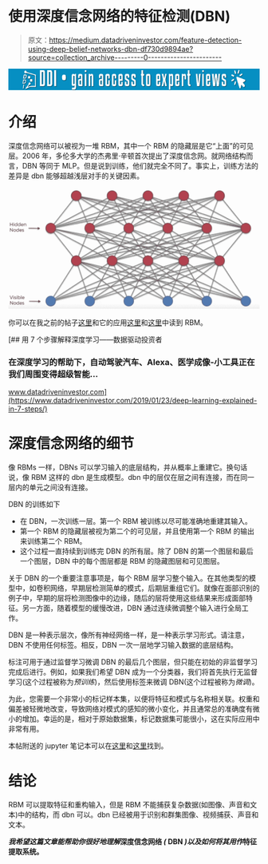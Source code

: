 # 使用深度信念网络的特征检测(DBN)

> 原文：<https://medium.datadriveninvestor.com/feature-detection-using-deep-belief-networks-dbn-df730d9894ae?source=collection_archive---------0----------------------->

[![](img/5e87f4b82aefa6eb0f4997dae40e91f0.png)](http://www.track.datadriveninvestor.com/1B9E)

# 介绍

深度信念网络可以被视为一堆 RBM，其中一个 RBM 的隐藏层是它“上面”的可见层。2006 年，多伦多大学的杰弗里·辛顿首次提出了深度信念网。就网络结构而言，DBN 等同于 MLP。但是说到训练，他们就完全不同了。事实上，训练方法的差异是 dbn 能够超越浅层对手的关键因素。

![](img/4ab1567530038b4f018cd6afbf7d1b37.png)

你可以在我之前的帖子[这里](https://medium.com/datadriveninvestor/an-intuitive-introduction-of-restricted-boltzmann-machine-rbm-14f4382a0dbb)和它的应用[这里](https://medium.com/datadriveninvestor/dimensionality-reduction-and-feature-extraction-with-rbm-f499965979e9)和[这里](https://medium.com/datadriveninvestor/recommender-systems-using-rbm-79d65fcadf8f)中读到 RBM。

[](https://www.datadriveninvestor.com/2019/01/23/deep-learning-explained-in-7-steps/) [## 用 7 个步骤解释深度学习——数据驱动投资者

### 在深度学习的帮助下，自动驾驶汽车、Alexa、医学成像-小工具正在我们周围变得超级智能…

www.datadriveninvestor.com](https://www.datadriveninvestor.com/2019/01/23/deep-learning-explained-in-7-steps/) 

# 深度信念网络的细节

像 RBMs 一样，DBNs 可以学习输入的底层结构，并从概率上重建它。换句话说，像 RBM 这样的 dbn 是生成模型。dbn 中的层仅在层之间有连接，而在同一层内的单元之间没有连接。

DBN 的训练如下

*   在 DBN，一次训练一层。第一个 RBM 被训练以尽可能准确地重建其输入。
*   第一个 RBM 的隐藏层被视为第二个的可见层，并且使用第一个 RBM 的输出来训练第二个 RBM。
*   这个过程一直持续到训练完 DBN 的所有层。除了 DBN 的第一个图层和最后一个图层，DBN 中的每个图层都是 RBM 的隐藏图层和可见图层。

关于 DBN 的一个重要注意事项是，每个 RBM 层学习整个输入。在其他类型的模型中，如卷积网络，早期层检测简单的模式，后期层重组它们。就像在面部识别的例子中，早期的层将检测图像中的边缘，随后的层将使用这些结果来形成面部特征。另一方面，随着模型的缓慢改进，DBN 通过连续微调整个输入进行全局工作。

DBN 是一种表示层次，像所有神经网络一样，是一种表示学习形式。请注意，DBN 不使用任何标签。相反，DBN 一次一层地学习输入数据的底层结构。

标注可用于通过监督学习微调 DBN 的最后几个图层，但只能在初始的非监督学习完成后进行。例如，如果我们希望 DBN 成为一个分类器，我们将首先执行无监督学习(这个过程被称为*预训练*)，然后使用标签来微调 DBN(这个过程被称为*微调*)。

为此，您需要一个非常小的标记样本集，以便将特征和模式与名称相关联。权重和偏差被轻微地改变，导致网络对模式的感知的微小变化，并且通常总的准确度有微小的增加。幸运的是，相对于原始数据集，标记数据集可能很小，这在实际应用中非常有用。

本帖附送的 jupyter 笔记本可以在[这里](https://github.com/nitwmanish/Feature-Detection-Using-Deep-Belief-Networks)和[这里](https://github.com/nitwmanish/Emotion-Detection-Using-Deep-Belief-Networks)找到。

# 结论

RBM 可以提取特征和重构输入，但是 RBM 不能捕获复杂数据(如图像、声音和文本)中的结构，而 dbn 可以。dbn 已经被用于识别和群集图像、视频捕获、声音和文本。

***我希望这篇文章能帮助你很好地理解*深度信念网络 *(* DBN *)以及如何将其用作*特征提取系统。**